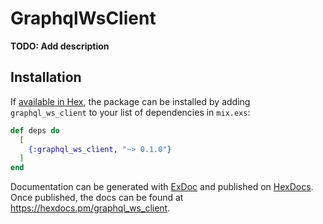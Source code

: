 # GraphqlWsClient

**TODO: Add description**

## Installation

If [available in Hex](https://hex.pm/docs/publish), the package can be installed
by adding `graphql_ws_client` to your list of dependencies in `mix.exs`:

```elixir
def deps do
  [
    {:graphql_ws_client, "~> 0.1.0"}
  ]
end
```

Documentation can be generated with [ExDoc](https://github.com/elixir-lang/ex_doc)
and published on [HexDocs](https://hexdocs.pm). Once published, the docs can
be found at <https://hexdocs.pm/graphql_ws_client>.

